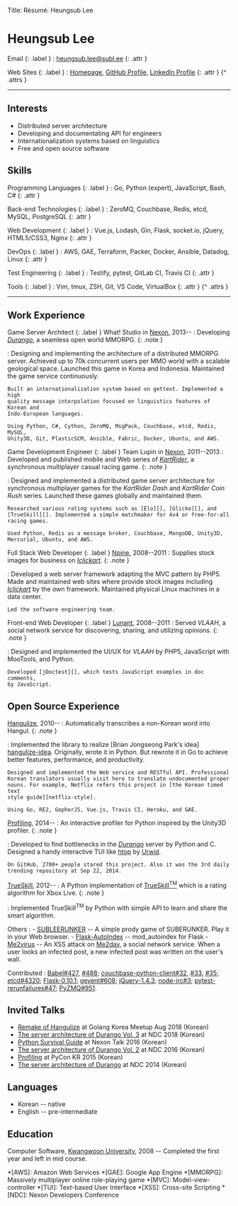 Title: Résumé: Heungsub Lee

Heungsub Lee
============

Email {: .label }
: [heungsub.lee@subl.ee](mailto:heungsub.lee@subl.ee)
  {: .attr }

Web Sites {: .label }
: [Homepage](/),
  [GitHub Profile](https://github.com/sublee),
  [LinkedIn Profile](https://linkedin.com/in/sublee)
  {: .attr }
{^ .attrs }

---

Interests
---------

- Distributed server architecture
- Developing and documentating API for engineers
- Internationalization systems based on linguistics
- Free and open source software

Skills
------

Programming Languages {: .label }
: Go, Python (expert), JavaScript, Bash, C#
  {: .attr }

Back-end Technologies {: .label }
: ZeroMQ, Couchbase, Redis, etcd, MySQL, PostgreSQL
  {: .attr }

Web Development {: .label }
: Vue.js, Lodash, Gin, Flask, socket.io, jQuery, HTML5/CSS3, Nginx
  {: .attr }

DevOps {: .label }
: AWS, GAE, Terraform, Packer, Docker, Ansible, Datadog, Linux
  {: .attr }

Test Engineering {: .label }
: Testify, pytest, GitLab CI, Travis CI
  {: .attr }

Tools {: .label }
: Vim, tmux, ZSH, Git, VS Code, VirtualBox
  {: .attr }
{^ .attrs }

---

Work Experience
---------------

Game Server Architect {: .label }
What! Studio in [Nexon][], 2013--
:   Developing <cite>[Durango][]</cite>, a seamless open world MMORPG.
    {: .note }

:   Designing and implementing the architecture of a distributed MMORPG server.
    Achieved up to 70k concurrent users per MMO world with a scalable
    geological space. Launched this game in Korea and Indonesia. Maintained
    the game service continuously.

    Built an internationalization system based on gettext. Implemented a high
    quality message interpolation focused on linguistics features of Korean and
    Indo-European languages.

    Using Python, C#, Cython, ZeroMQ, MsgPack, Couchbase, etcd, Redis, MySQL,
    Unity3D, Git, PlasticSCM, Ansible, Fabric, Docker, Ubuntu, and AWS.

Game Development Engineer {: .label }
Team Lupin in [Nexon][], 2011--2013
:   Developed and published mobile and Web series of
    <cite>[KartRider][]</cite>, a synchronous multiplayer casual racing game.
    {: .note }

:   Designed and implemented a distributed game server architecture for
    synchronous multiplayer games for the <cite>KartRider Dash</cite> and
    <cite>KartRider Coin Rush</cite> series. Launched these games globally and
    maintained them.

    Researched various rating systems such as [Elo][], [Glicko][], and
    [TrueSkill][]. Implemented a simple matchmaker for 4v4 or free-for-all
    racing games.

    Used Python, Redis as a message broker, Couchbase, MongoDB, Unity3D,
    Mercurial, Ubuntu, and AWS.

Full Stack Web Developer {: .label }
[Npine][], 2008--2011
:   Supplies stock images for business on <cite>[Iclickart][]</cite>.
    {: .note }

:   Developed a web server framework adapting the MVC pattern by PHP5. Made
    and maintained web sites where provide stock images including
    <cite>[Iclickart][]</cite> by the own framework. Maintained physical Linux
    machines in a data center.

    Led the software engineering team.

Front-end Web Developer {: .label }
[Lunant][], 2008--2011
:   Served <cite>VLAAH</cite>, a social network service for discovering,
    sharing, and utilizing opinions.
    {: .note }

:   Designed and implemented the UI/UX for <cite>VLAAH</cite> by PHP5,
    JavaScript with MooTools, and Python.

    Developed [jDoctest][], which tests JavaScript examples in doc comments,
    by JavaScript.

Open Source Experience
----------------------

[Hangulize][], 2010--
:   Automatically transcribes a non-Korean word into Hangul.
    {: .note }

:   Implemented the library to realize [Brian Jongseong Park's idea]
    [hangulize-idea]. Originally, wrote it in Python. But rewrote it in Go to
    achieve better features, performance, and productivity.

    Designed and implemented the Web service and RESTful API. Professional
    Korean translators usually visit here to translate undocumented proper
    nouns. For example, Netflix refers this project in [the Korean timed text
    style guide][netflix-style].

    Using Go, RE2, GopherJS, Vue.js, Travis CI, Heroku, and GAE.

[Profiling][], 2014--
:   An interactive profiler for Python inspired by the Unity3D profiler.
    {: .note }

:   Developed to find bottlenecks in the <cite>[Durango][]</cite> server by
    Python and C. Designed a handy interactive TUI like [htop][] by [Urwid][].

    On GitHub, 2700+ people stared this project. Also it was the 3rd daily
    trending repository at Sep 22, 2014.

[TrueSkill][trueskill-py], 2012--
:   A Python implementation of [TrueSkill<sup>TM</sup>][trueskill] which is a
    rating algorithm for Xbox Live.
    {: .note }

:   Implemented TrueSkill<sup>TM</sup> by Python with simple API to learn and
    share the smart algorithm.

Others
:   - [SUBLEERUNKER][] -- A simple prody game of SUBERUNKER.
                          Play it in your Web browser.
    - [Flask-AutoIndex][] -- mod_autoindex for Flask
    - [Me2virus][] -- An XSS attack on [Me2day][], a social network service.
                      When a user looks an infected post, a new infected post
                      was written on the user's wall.

Contributed
:   [Babel#427](https://github.com/python-babel/babel/pull/427),
    [#488](https://github.com/python-babel/babel/pull/488);
    [couchbase-python-client#32](
      https://github.com/couchbase/couchbase-python-client/pull/32),
    [#33](https://github.com/couchbase/couchbase-python-client/pull/33),
    [#35](https://github.com/couchbase/couchbase-python-client/pull/35);
    [etcd#4320](https://github.com/coreos/etcd/pull/4320);
    [Flask-0.10.1](https://github.com/mitsuhiko/flask/commit/6fca662);
    [gevent#608](https://github.com/gevent/gevent/pull/608);
    [jQuery-1.4.3](https://blog.jquery.com/2010/10/16/jquery-143-released/);
    [node-irc#3](https://github.com/martynsmith/node-irc/pull/3);
    [pytest-rerunfailures#47](
      https://github.com/pytest-dev/pytest-rerunfailures/pull/47);
    [PyZMQ#951](https://github.com/zeromq/pyzmq/pull/951).

Invited Talks
-------------

- [Remake of Hangulize][gokr1808] at Golang Korea Meetup Aug 2018 (Korean)
- [The server architecture of Durango Vol. 3][ndc18] at NDC 2018 (Korean)
- [Python Survival Guide][nxtk16] at Nexon Talk 2016 (Korean)
- [The server architecture of Durango Vol. 2][ndc16] at NDC 2016 (Korean)
- [Profiling][pycon15] at PyCon KR 2015 (Korean)
- [The server architecture of Durango][ndc14] at NDC 2014 (Korean)

[ndc18]: https://subl.ee/~ndc18
[ndc16]: https://subl.ee/~ndc16
[ndc14]: https://subl.ee/~ndc14

[gokr1808]: https://subl.ee/~gokr1808
[nxtk16]:   https://subl.ee/~nxtk16
[pycon15]:  https://subl.ee/~pycon15

Languages
---------

- Korean -- native
- English -- pre-intermediate

Education
---------

Computer Software, [Kwangwoon University][kw], 2008
-- Completed the first year and left in mid course.

[profiling]: https://github.com/what-studio/profiling
[htop]: http://hisham.hm/htop
[urwid]: http://urwid.org/
[trueskill-py]: https://trueskill.org/
[trueskill]: http://research.microsoft.com/en-us/projects/trueskill/
[hangulize]: https://hangulize.org/
[hangulize-idea]: http://iceager.egloos.com/2610028
[netflix-style]: https://partnerhelp.netflixstudios.com/hc/en-us/articles/216001127-Korean-Timed-Text-Style-Guide
[flask-autoindex]: http://pythonhosted.org/Flask-AutoIndex
[jdoctest]: https://lunant.github.com/jdoctest
[subleerunker]: /runker/
[me2virus]: https://github.com/sublee/me2virus
[me2day]: https://en.wikipedia.org/wiki/Me2day
[nexon]: https://company.nexon.com/eng
[durango]: http://durango.nexon.com/
[vindictus]: https://en.wikipedia.org/wiki/Vindictus
[kartrider]: http://kart.nexon.com/
[elo]: https://en.wikipedia.org/wiki/Elo_rating_system
[glicko]: https://en.wikipedia.org/wiki/Glicko_rating_system
[npine]: http://en.npine.com/
[iclickart]: http://iclickart.co.kr/
[lunant]: http://lunant.net/
[kw]: http://www.kw.ac.kr/

*[AWS]: Amazon Web Services
*[GAE]: Google App Engine
*[MMORPG]: Massively multiplayer online role-playing game
*[MVC]: Model-view-controller
*[TUI]: Text-based User Interface
*[XSS]: Cross-site Scripting
*[NDC]: Nexon Developers Conference
